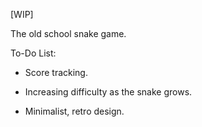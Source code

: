 [WIP]

The old school snake game. 

To-Do List:
- Score tracking.

- Increasing difficulty as the snake grows.

- Minimalist, retro design.
